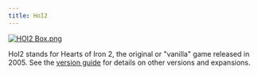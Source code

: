 ```yaml
---
title: HoI2
---
```

[![HOI2 Box.png](/images/0/03/HOI2_Box.png)](/wiki/File:HOI2_Box.png)

HoI2 stands for Hearts of Iron 2, the original or "vanilla" game
released in 2005. See the [version guide](/wiki/Versioning "Versioning")
for details on other versions and expansions.
